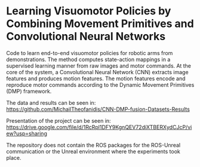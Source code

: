 # Learning Visuomotor Policies by Combining Movement Primitives and Convolutional Neural Networks

Code to learn end-to-end visuomotor policies for robotic arms from demonstrations. The method computes state-action mappings in a supervised learning manner from raw images and motor commands. At the core of the system, a Convolutional Neural Network (CNN) extracts image features and produces motion features. The motion features encode and reproduce motor commands according to the Dynamic Movement Primitives (DMP) framework.

The data and results can be seen in:
https://github.com/MichailTheofanidis/CNN-DMP-fusion-Datasets-Results

Presentation of the project can be seen in:
https://drive.google.com/file/d/1RcRpl1DFY9KgnQEV72diXTBERXydCJcP/view?usp=sharing


The repository does not contain the ROS packages for the ROS-Unreal communication or the Unreal environment where the experiments took place.


